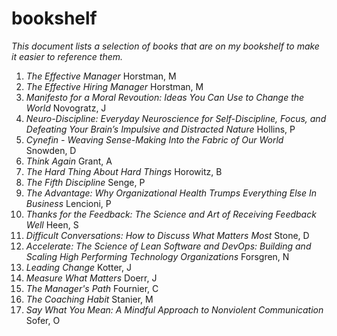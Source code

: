 # bookshelf

*This document lists a selection of books that are on my bookshelf to make it easier to reference them.*

1. *The Effective Manager* Horstman, M
2. *The Effective Hiring Manager* Horstman, M
3. *Manifesto for a Moral Revoution: Ideas You Can Use to Change the World* Novogratz, J
4. *Neuro-Discipline: Everyday Neuroscience for Self-Discipline, Focus, and Defeating Your Brain’s Impulsive and Distracted Nature* Hollins, P
5. *Cynefin - Weaving Sense-Making Into the Fabric of Our World* Snowden, D
6. *Think Again* Grant, A
7. *The Hard Thing About Hard Things* Horowitz, B
8. *The Fifth Discipline* Senge, P
9. *The Advantage: Why Organizational Health Trumps Everything Else In Business* Lencioni, P
10. *Thanks for the Feedback: The Science and Art of Receiving Feedback Well* Heen, S
11. *Difficult Conversations: How to Discuss What Matters Most* Stone, D
12. *Accelerate: The Science of Lean Software and DevOps: Building and Scaling High Performing Technology Organizations* Forsgren, N
13. *Leading Change* Kotter, J
14. *Measure What Matters* Doerr, J
15. *The Manager's Path* Fournier, C
16. *The Coaching Habit* Stanier, M
17. *Say What You Mean: A Mindful Approach to Nonviolent Communication* Sofer, O
